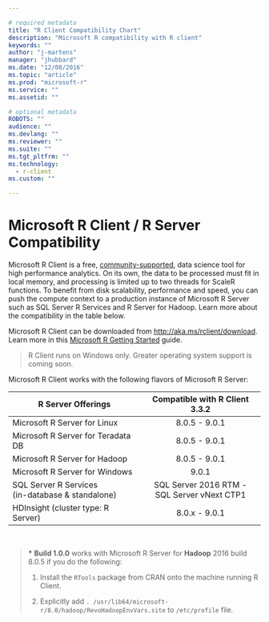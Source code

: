 ```yaml
---

# required metadata
title: "R Client Compatibility Chart"
description: "Microsoft R compatibility with R client"
keywords: ""
author: "j-martens"
manager: "jhubbard"
ms.date: "12/08/2016"
ms.topic: "article"
ms.prod: "microsoft-r"
ms.service: ""
ms.assetid: ""

# optional metadata
ROBOTS: ""
audience: ""
ms.devlang: ""
ms.reviewer: ""
ms.suite: ""
ms.tgt_pltfrm: ""
ms.technology:
  - r-client
ms.custom: ""

---
```


# Microsoft R Client / R Server Compatibility

Microsoft R Client is a free, [community-supported](https://social.msdn.microsoft.com/Forums/en-US/home?forum=MicrosoftR), data science tool for high performance analytics.  On its own, the data to be processed must fit in local memory, and processing is limited up to two threads for ScaleR functions. To benefit from disk scalability, performance and speed, you can push the compute context to a production instance of Microsoft R Server such as SQL Server R Services and R Server for Hadoop. Learn more about the compatibility in the table below.

Microsoft R Client can be downloaded from http://aka.ms/rclient/download. Learn more in this [Microsoft R Getting Started](microsoft-r-getting-started.md) guide.

> R Client runs on Windows only. Greater operating system support is coming soon.

Microsoft R Client works with the following flavors of Microsoft R Server:

|R Server Offerings|Compatible with R Client 3.3.2|
|-----------|:--------------------------:|
|Microsoft R Server for Linux|8.0.5 - 9.0.1|
|Microsoft R Server for Teradata DB|8.0.5 - 9.0.1|
|Microsoft R Server for Hadoop|8.0.5 - 9.0.1|
|Microsoft R Server for Windows|9.0.1|
|SQL Server R Services <br>(in-database & standalone)|SQL Server 2016 RTM - <br>SQL Server vNext CTP1|
|HDInsight (cluster type: R Server)|8.0.x - 9.0.1|

<br>


><b>*</b> <b>Build 1.0.0</b> works with Microsoft R Server for <b>Hadoop</b> 2016 build 8.0.5 if you do the following:
>
>1. Install the `RTools` package from CRAN onto the machine running R Client.
>
>1. Explicitly add `. /usr/lib64/microsoft-r/8.0/hadoop/RevoHadoopEnvVars.site` to `/etc/profile` file.
